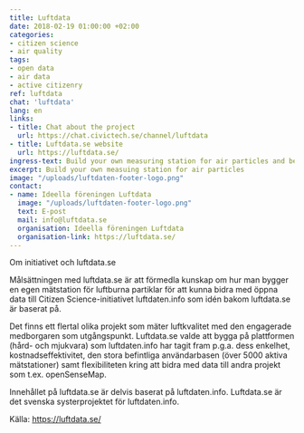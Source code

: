 ```yaml
---
title: Luftdata
date: 2018-02-19 01:00:00 +02:00
categories:
- citizen science
- air quality
tags:
- open data
- air data
- active citizenry
ref: luftdata
chat: 'luftdata'
lang: en
links:
- title: Chat about the project
  url: https://chat.civictech.se/channel/luftdata
- title: Luftdata.se website
  url: https://luftdata.se/
ingress-text: Build your own measuring station for air particles and become part of a global citizen science network
excerpt: Build your own measuing station for air particles
image: "/uploads/luftdaten-footer-logo.png"
contact:
- name: Ideella föreningen Luftdata
  image: "/uploads/luftdaten-footer-logo.png"
  text: E-post
  mail: info@luftdata.se
  organisation: Ideella föreningen Luftdata
  organisation-link: https://luftdata.se/
---
```

Om initiativet och luftdata.se

Målsättningen med luftdata.se är att förmedla kunskap om hur man bygger en egen mätstation för luftburna partiklar för att kunna bidra med öppna data till Citizen Science-initiativet luftdaten.info som idén bakom luftdata.se är baserat på.

Det finns ett flertal olika projekt som mäter luftkvalitet med den engagerade medborgaren som utgångspunkt. Luftdata.se valde att bygga på plattformen (hård- och mjukvara) som luftdaten.info har tagit fram p.g.a. dess enkelhet, kostnadseffektivitet, den stora befintliga användarbasen (över 5000 aktiva mätstationer) samt flexibiliteten kring att bidra med data till andra projekt som t.ex. openSenseMap.

Innehållet på luftdata.se är delvis baserat på luftdaten.info. Luftdata.se är det svenska systerprojektet för luftdaten.info.

Källa: https://luftdata.se/
